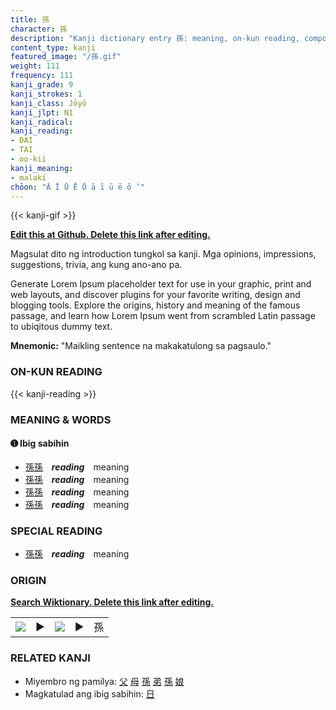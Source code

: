 ```yaml
---
title: 孫
character: 孫
description: "Kanji dictionary entry 孫: meaning, on-kun reading, compounds, origin, related kanji"
content_type: kanji
featured_image: "/孫.gif"
weight: 111
frequency: 111
kanji_grade: 9
kanji_strokes: 1
kanji_class: Jōyō
kanji_jlpt: N1
kanji_radical: 
kanji_reading: 
- DAI
- TAI
- oo-kii
kanji_meaning:
- malaki
chōon: "Ā Ī Ū Ē Ō ā ī ū ē ō ’"
---
```

[//]: # (Don't edit the line below. Kanji animated GIF code is automatically generated.)
{{< kanji-gif >}}

[//]: # (Edit below this line.)

**[Edit this at Github. Delete this link after editing.](https://github.com/tim0g/tim/tree/main/content/kanji/孫/index.md)**

Magsulat dito ng introduction tungkol sa kanji. Mga opinions, impressions, suggestions, trivia, ang kung ano-ano pa.

Generate Lorem Ipsum placeholder text for use in your graphic, print and web layouts, and discover plugins for your favorite writing, design and blogging tools. Explore the origins, history and meaning of the famous passage, and learn how Lorem Ipsum went from scrambled Latin passage to ubiqitous dummy text.
 
**Mnemonic:** "Maikling sentence na makakatulong sa pagsaulo."

### ON-KUN READING

[//]: # (Don't edit the line below. ON-KUN READING code is automatically generated.)
{{< kanji-reading >}}

### MEANING & WORDS

#### ➊ **Ibig sabihin**
  - [孫](../孫)[孫](../孫)　***reading***　meaning
  - [孫](../孫)[孫](../孫)　***reading***　meaning
  - [孫](../孫)[孫](../孫)　***reading***　meaning
  - [孫](../孫)[孫](../孫)　***reading***　meaning

### SPECIAL READING
  - [孫](../孫)[孫](../孫)　***reading***　meaning

### ORIGIN

**[Search Wiktionary. Delete this link after editing.](https://wiktionary.org/wiki/孫)**
<table class="kanji-table"><tr><td>
<img src="60px-孫-bronze.svg.png">
</td><td>▶</td><td>
<img src="60px-孫-oracle.svg.png">
</td><td>▶</td>
<td class="kanji-origin">孫</td>
</tr></table>

### RELATED KANJI
- Miyembro ng pamilya: [父](../父) [母](../母) [孫](../孫) [弟](../弟) [孫](../孫) [娘](../娘)
- Magkatulad ang ibig sabihin: [日](../日)
